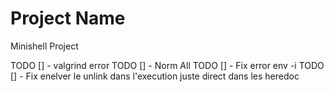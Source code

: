 # Project Name
Minishell Project

TODO [] - valgrind error 
TODO [] - Norm All
TODO [] - Fix error env -i
TODO [] - Fix enelver le unlink dans l'execution juste direct dans les heredoc
